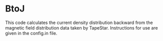 # BtoJ
This code calculates the current density distribution backward from the magnetic field distribution data taken by TapeStar.
Instructions for use are given in the config.in file.
